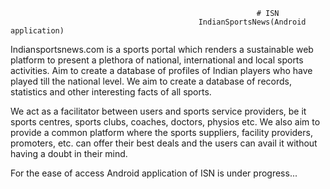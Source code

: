                                                            # ISN
                                              IndianSportsNews(Android application)
Indiansportsnews.com is a sports portal which renders a sustainable web platform to present a plethora of national, international and local sports activities. Aim to create a database of profiles of Indian players who have played till the national level. We aim to create a database of records, statistics and other interesting facts of all sports.

We act as a facilitator between users and sports service providers, be it sports centres, sports clubs, coaches, doctors, physios etc. We also aim to provide a common platform where the sports suppliers, facility providers, promoters, etc. can offer their best deals and the users can avail it without having a doubt in their mind.

For the ease of access Android application of ISN is under progress...
